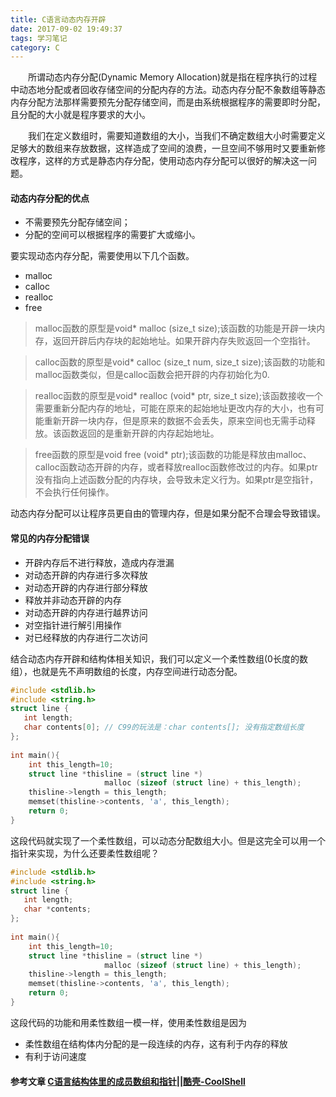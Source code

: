 ```yaml
---
title: C语言动态内存开辟
date: 2017-09-02 19:49:37
tags: 学习笔记
category: C
---
```

&emsp;&emsp;所谓动态内存分配(Dynamic Memory Allocation)就是指在程序执行的过程中动态地分配或者回收存储空间的分配内存的方法。动态内存分配不象数组等静态内存分配方法那样需要预先分配存储空间，而是由系统根据程序的需要即时分配，且分配的大小就是程序要求的大小。
<!--more-->
&emsp;&emsp;我们在定义数组时，需要知道数组的大小，当我们不确定数组大小时需要定义足够大的数组来存放数据，这样造成了空间的浪费，一旦空间不够用时又要重新修改程序，这样的方式是静态内存分配，使用动态内存分配可以很好的解决这一问题。
#### 动态内存分配的优点
- 不需要预先分配存储空间；
- 分配的空间可以根据程序的需要扩大或缩小。

要实现动态内存分配，需要使用以下几个函数。

 - malloc
 - calloc
 - realloc
 - free

>malloc函数的原型是void* malloc (size_t size);该函数的功能是开辟一块内存，返回开辟后内存块的起始地址。如果开辟内存失败返回一个空指针。

>calloc函数的原型是void* calloc (size_t num, size_t size);该函数的功能和malloc函数类似，但是calloc函数会把开辟的内存初始化为0.

>realloc函数的原型是void* realloc (void* ptr, size_t size);该函数接收一个需要重新分配内存的地址，可能在原来的起始地址更改内存的大小，也有可能重新开辟一块内存，但是原来的数据不会丢失，原来空间也无需手动释放。该函数返回的是重新开辟的内存起始地址。

>free函数的原型是void free (void* ptr);该函数的功能是释放由malloc、calloc函数动态开辟的内存，或者释放realloc函数修改过的内存。如果ptr没有指向上述函数分配的内存块，会导致未定义行为。如果ptr是空指针，不会执行任何操作。

动态内存分配可以让程序员更自由的管理内存，但是如果分配不合理会导致错误。
#### 常见的内存分配错误
- 开辟内存后不进行释放，造成内存泄漏
- 对动态开辟的内存进行多次释放
- 对动态开辟的内存进行部分释放
- 释放并非动态开辟的内存
- 对动态开辟的内存进行越界访问
- 对空指针进行解引用操作
- 对已经释放的内存进行二次访问

结合动态内存开辟和结构体相关知识，我们可以定义一个柔性数组(0长度的数组），也就是先不声明数组的长度，内存空间进行动态分配。
```c
#include <stdlib.h>
#include <string.h>
struct line {
   int length;
   char contents[0]; // C99的玩法是：char contents[]; 没有指定数组长度
};
 
int main(){
    int this_length=10;
    struct line *thisline = (struct line *)
					 malloc (sizeof (struct line) + this_length);
    thisline->length = this_length;
    memset(thisline->contents, 'a', this_length);
    return 0;
}
```
这段代码就实现了一个柔性数组，可以动态分配数组大小。但是这完全可以用一个指针来实现，为什么还要柔性数组呢？
```c
#include <stdlib.h>
#include <string.h>
struct line {
   int length;
   char *contents;
};
 
int main(){
    int this_length=10;
    struct line *thisline = (struct line *)
					 malloc (sizeof (struct line) + this_length);
    thisline->length = this_length;
    memset(thisline->contents, 'a', this_length);
    return 0;
}
```

这段代码的功能和用柔性数组一模一样，使用柔性数组是因为

- 柔性数组在结构体内分配的是一段连续的内存，这有利于内存的释放
-  有利于访问速度

#### 参考文章 [C语言结构体里的成员数组和指针||酷壳-CoolShell](https://coolshell.cn/articles/11377.html)
